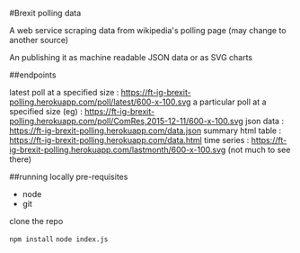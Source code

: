 #Brexit polling data

A web service scraping data from wikipedia's polling page (may change to another source)

An publishing it as machine readable JSON data or as SVG charts

##endpoints

latest poll at a specified size : https://ft-ig-brexit-polling.herokuapp.com/poll/latest/600-x-100.svg
a particular poll at a specified size (eg) : https://ft-ig-brexit-polling.herokuapp.com/poll/ComRes,2015-12-11/600-x-100.svg
json data : https://ft-ig-brexit-polling.herokuapp.com/data.json
summary html table : https://ft-ig-brexit-polling.herokuapp.com/data.html
time series : https://ft-ig-brexit-polling.herokuapp.com/lastmonth/600-x-100.svg (not much to see there)

##running locally
pre-requisites 
 * node
 * git
 
clone the repo

```npm install```
```node index.js```